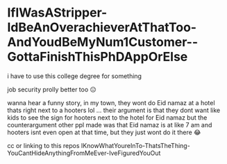 # IfIWasAStripper-IdBeAnOverachieverAtThatToo-AndYoudBeMyNum1Customer--GottaFinishThisPhDAppOrElse

i have to use this college degree for something

job security prolly better too 😑

wanna hear a funny story, in my town, they wont do Eid namaz at a hotel thats right next to a hooters lol ... their argument is that they dont want like kids to see the sign for hooters next to the hotel for Eid namaz but the counterargument other ppl made was that Eid namaz is at like 7 am and hooters isnt even open at that time, but they just wont do it there 😂

cc or linking to this repos IKnowWhatYoureInTo-ThatsTheThing-YouCantHideAnythingFromMeEver-IveFiguredYouOut
